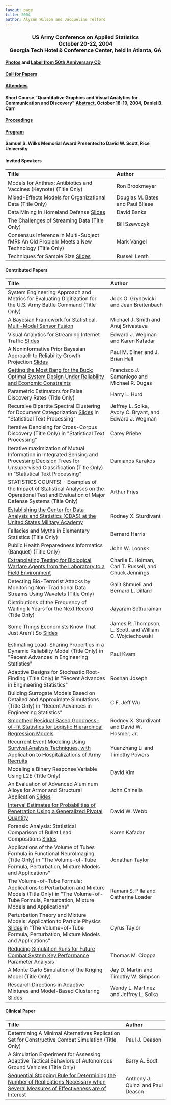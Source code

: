 ```yaml
---
layout: page
title: 2004
author: Alyson Wilson and Jacqueline Telford
---
```

<div align="center"><h3>US Army Conference on Applied Statistics<br>
October 20-22, 2004<br>
Georgia Tech Hotel & Conference Center, held in Atlanta, GA</h3></div>


#### [Photos](https://alysongwilson.github.io/ACAS/DOE6/Photos2004.pdf) and [Label from 50th Anniversary CD](https://alysongwilson.github.io/ACAS/DOE6/03041488_Label.png)

#### [Call for Papers](https://alysongwilson.github.io/ACAS/ACAS04/call_for_papers_04.pdf)

#### [Attendees](https://alysongwilson.github.io/ACAS/ACAS04/REG2004.pdf)

#### Short Course "Quantitative Graphics and Visual Analytics for Communication and Discovery" [Abstract](https://alysongwilson.github.io/ACAS/ACAS04/course2004.html), October 18-19, 2004, Daniel B. Carr

#### [Proceedings](https://alysongwilson.github.io/ACAS/DOE6/Master04.pdf#page=1)

#### [Program](https://alysongwilson.github.io/ACAS/DOE6/agenda04.html)

#### Samuel S. Wilks Memorial Award Presented to David W. Scott, Rice University


#### Invited Speakers

| Title | Author |
| :--- | :--- |
| Models for Anthrax: Antibiotics and Vaccines (Keynote) (Title Only) | Ron Brookmeyer |
| Mixed-Effects Models for Organizational Data (Title Only) | Douglas M. Bates and Paul Bliese |
| Data Mining in Homeland Defense [Slides](https://alysongwilson.github.io/ACAS/DOE6/Master04.pdf#page=278) | David Banks |
| The Challenges of Streaming Data (Title Only) | Bill Szewczyk |
| Consensus Inference in Multi-Subject fMRI: An Old Problem Meets a New Technology (Title Only) | Mark Vangel |
| Techniques for Sample Size [Slides](https://alysongwilson.github.io/ACAS/DOE6/Master04.pdf#page=573) | Russell Lenth |
 

#### Contributed Papers

| Title | Author |
| :--- | :--- |
| System Engineering Approach and Metrics for Evaluating Digitization for the U.S. Army Battle Command (Title Only) | Jock O. Grynovicki and Jean Breitenbach |
| [A Bayesian Framework for Statistical, Multi-Modal Sensor Fusion](https://alysongwilson.github.io/ACAS/DOE6/Master04.pdf#page=9) | Michael J. Smith and Anuj Srivastava |
| Visual Analytics for Streaming Internet Traffic [Slides](https://alysongwilson.github.io/ACAS/DOE6/Master04.pdf#page=51) | Edward J. Wegman and Karen Kafadar |
| A Noninformative Prior Bayesian Approach to Reliability Growth Projection [Slides](https://alysongwilson.github.io/ACAS/DOE6/Master04.pdf#page=102) | Paul M. Ellner and J. Brian Hall |
| [Getting the Most Bang for the Buck: Optimal System Design Under Reliability and Economic Constraints](https://alysongwilson.github.io/ACAS/DOE6/Master04.pdf#page=128) | Francisco J. Samaniego and Michael R. Dugas |
| Parametric Estimators for False Discovery Rates (Title Only) | Harry L. Hurd |
| Recursive Bipartite Spectral Clustering for Document Categorization [Slides](https://alysongwilson.github.io/ACAS/DOE6/Master04.pdf#page=135) in "Statistical Text Processing" | Jeffrey L. Solka, Avory C. Bryant, and Edward J. Wegman |
| Iterative Denoising for Cross-Corpus Discovery (Title Only) in "Statistical Text Processing" | Carey Priebe |
| Iterative maximization of Mutual Information in Integrated Sensing and Processing Decision Trees for Unsupervised Classification (Title Only) in "Statistical Text Processing"| Damianos Karakos |
| STATISTICS COUNTS! - Examples of the Impact of Statistical Analyses on the Operational Test and Evaluation of Major Defense Systems (Title Only) | Arthur Fries |
| [Establishing the Center for Data Analysis and Statistics (CDAS) at the United States Military Academy](https://alysongwilson.github.io/ACAS/DOE6/Master04.pdf#page=240) | Rodney X. Sturdivant |
| Fallacies and Myths in Elementary Statistics (Title Only) | Bernard Harris |
| Public Health Preparedness Informatics (Banquet) (Title Only) | John W. Loonsk |
| [Extrapolating Testing for Biological Warfare Agents from the Laboratory to a Field Environment](https://alysongwilson.github.io/ACAS/DOE6/Master04.pdf#page=306) | Charlie E. Holman, Carl T. Russell, and Chuck Jennings |
| Detecting Bio-Terrorist Attacks by Monitoring Non-Traditional Data Streams Using Wavelets (Title Only) | Galit Shmueli and Bernard L. Dillard |
| Distributions of the Frequency of Waiting k Years for the Next Record (Title Only) | Jayaram Sethuraman |
| Some Things Economists Know That Just Aren't So [Slides](https://alysongwilson.github.io/ACAS/DOE6/Master04.pdf#page=313) | James R. Thompson, L. Scott, and William C. Wojciechowski |
| Estimating Load-Sharing Properties in a Dynamic Reliability Model (Title Only) in "Recent Advances in Engineering Statistics" | Paul Kvam |
| Adaptive Designs for Stochastic Root-Finding (Title Only) in "Recent Advances in Engineering Statistics" | Roshan Joseph |
| Building Surrogate Models Based on Detailed and Approximate Simulations (Title Only) in "Recent Advances in Engineering Statistics" | C.F. Jeff Wu |
| [Smoothed Residual Based Goodness-of-fit Statistics for Logistic Hierarchical Regression Models](https://alysongwilson.github.io/ACAS/DOE6/Master04.pdf#page=372) | Rodney X. Sturdivant and David W. Hosmer, Jr.|
| [Recurrent Event Modeling Using Survival Analysis Techniques, with Application to Hospitalizations of Army Recruits](https://alysongwilson.github.io/ACAS/DOE6/Master04.pdf#page=385) | Yuanzhang Li and Timothy Powers |
| Modeling a Binary Response Variable Using L2E (Title Only) | David Kim |
| An Evaluation of Advanced Aluminum Alloys for Armor and Structural Application [Slides](https://alysongwilson.github.io/ACAS/DOE6/Master04.pdf#page=401) | John Chinella |
| [Interval Estimates for Probabilities of Penetration Using a Generalized Pivotal Quantity](https://alysongwilson.github.io/ACAS/DOE6/Master04.pdf#page=433) | David W. Webb |
| Forensic Analysis: Statistical Comparison of Bullet Lead Compositions [Slides](https://alysongwilson.github.io/ACAS/DOE6/Master04.pdf#page=441) | Karen Kafadar |
| Applications of the Volume of Tubes Formula in Functional NeuroImaging (Title Only) in "The Volume-of-Tube Formula, Perturbation, Mixture Models and Applications" | Jonathan Taylor |
| The Volume-of-Tube Formula: Applications to Perturbation and Mixture Models (Title Only) in "The Volume-of-Tube Formula, Perturbation, Mixture Models and Applications" | Ramani S. Pilla and Catherine Loader |
| Perturbation Theory and Mixture Models: Application to Particle Physics [Slides](https://alysongwilson.github.io/ACAS/DOE6/Master04.pdf#page=498) in "The Volume-of-Tube Formula, Perturbation, Mixture Models and Applications" | Cyrus Taylor |
| [Reducing Simulation Runs for Future Combat System Key Performance Parameter Analysis](https://alysongwilson.github.io/ACAS/DOE6/Master04.pdf#page=521) | Thomas M. Cioppa |
| A Monte Carlo Simulation of the Kriging Model (Title Only) | Jay D. Martin and Timothy W. Simpson |
| Research Directions in Adaptive Mixtures and Model-Based Clustering [Slides](https://alysongwilson.github.io/ACAS/DOE6/Master04.pdf#page=545) | Wendy L. Martinez and Jeffrey L. Solka |


#### Clinical Paper

| Title | Author |
| :--- | :--- |
| Determining A Minimal Alternatives Replication Set for Constructive Combat Simulation (Title Only) | Paul J. Deason |
| A Simulation Experiment for Assessing Adaptive Tactical Behaviors of Autonomous Ground Vehicles (Title Only) | Barry A. Bodt |
| [Sequential Stopping Rule for Determining the Number of Replications Necessary when Several Measures of Effectiveness are of Interest](https://alysongwilson.github.io/ACAS/DOE6/Master04.pdf#page=244) | Anthony J. Quinzi and Paul Deason |
